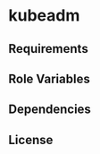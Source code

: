 kubeadm
===============

Requirements
------------

Role Variables
--------------

Dependencies
------------

License
-------
